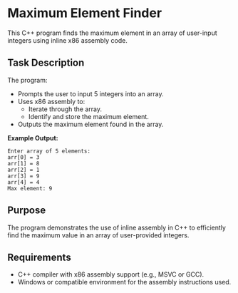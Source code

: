 # Maximum Element Finder

This C++ program finds the maximum element in an array of user-input integers using inline x86 assembly code.

## Task Description

The program:

- Prompts the user to input 5 integers into an array.
- Uses x86 assembly to:
  - Iterate through the array.
  - Identify and store the maximum element.
- Outputs the maximum element found in the array.

**Example Output:**

```
Enter array of 5 elements:
arr[0] = 3
arr[1] = 8
arr[2] = 1
arr[3] = 9
arr[4] = 4
Max element: 9
```

## Purpose

The program demonstrates the use of inline assembly in C++ to efficiently find the maximum value in an array of user-provided integers.

## Requirements

- C++ compiler with x86 assembly support (e.g., MSVC or GCC).
- Windows or compatible environment for the assembly instructions used.